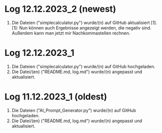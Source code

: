 # Log 12.12.2023_2 (newest)
1. Die Dateien ("simplecalculator.py") wurde/(n) auf GitHub aktualisiert [1].
[1]: Nun können auch Ergebnisse angezeigt werden, die negativ sind.
Außerdem kann man jetzt mir Nachkommastellen rechnen.

# Log 12.12.2023_1
1. Die Dateien ("simplecalculator.py") wurde/(n) auf GitHub hochgeladen.
2. Die Datei/(en) ("README.md, log.md") wurde/(n) angepasst und aktualisiert.

# Log 11.12.2023_1 (oldest)
1. Die Dateien ("AI_Prompt_Generator.py") wurde/(n) auf GitHub hochgeladen.
2. Die Datei/(en) ("README.md, log.md") wurde/(n) angepasst und aktualisiert.
